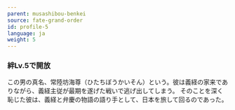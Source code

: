 ```yaml
---
parent: musashibou-benkei
source: fate-grand-order
id: profile-5
language: ja
weight: 5
---
```


### 絆Lv.5で開放

この男の真名、常陸坊海尊（ひたちぼうかいそん）という。彼は義経の家来でありながら、義経主従が最期を遂げた戦いで逃げ出してしまう。
そのことを深く恥じた彼は、義経と弁慶の物語の語り手として、日本を旅して回るのであった。
